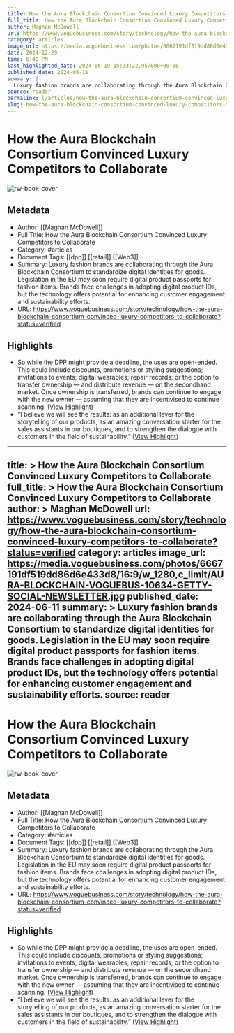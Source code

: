 ```yaml
---
title: How the Aura Blockchain Consortium Convinced Luxury Competitors to Collaborate
full_title: How the Aura Blockchain Consortium Convinced Luxury Competitors to Collaborate
author: Maghan McDowell
url: https://www.voguebusiness.com/story/technology/how-the-aura-blockchain-consortium-convinced-luxury-competitors-to-collaborate?status=verified
category: articles
image_url: https://media.voguebusiness.com/photos/6667191df519dd86d6e433d8/16:9/w_1280,c_limit/AURA-BLOCKCHAIN-VOGUEBUS-10634-GETTY-SOCIAL-NEWSLETTER.jpg
date: 2024-12-29
time: 6:40 PM
last_highlighted_date: 2024-06-19 15:33:22.957008+00:00
published_date: 2024-06-11
summary: |
  Luxury fashion brands are collaborating through the Aura Blockchain Consortium to standardize digital identities for goods. Legislation in the EU may soon require digital product passports for fashion items. Brands face challenges in adopting digital product IDs, but the technology offers potential for enhancing customer engagement and sustainability efforts.
source: reader
permalink: l/articles/how-the-aura-blockchain-consortium-convinced-luxury-competitors-to-collaborate
slug: how-the-aura-blockchain-consortium-convinced-luxury-competitors-to-collaborate
---
```

# How the Aura Blockchain Consortium Convinced Luxury Competitors to Collaborate

![rw-book-cover](https://media.voguebusiness.com/photos/6667191df519dd86d6e433d8/16:9/w_1280,c_limit/AURA-BLOCKCHAIN-VOGUEBUS-10634-GETTY-SOCIAL-NEWSLETTER.jpg)

## Metadata
- Author: [[Maghan McDowell]]
- Full Title: How the Aura Blockchain Consortium Convinced Luxury Competitors to Collaborate
- Category: #articles
- Document Tags: [[dpp]] [[retail]] [[Web3]] 
- Summary: Luxury fashion brands are collaborating through the Aura Blockchain Consortium to standardize digital identities for goods. Legislation in the EU may soon require digital product passports for fashion items. Brands face challenges in adopting digital product IDs, but the technology offers potential for enhancing customer engagement and sustainability efforts.
- URL: https://www.voguebusiness.com/story/technology/how-the-aura-blockchain-consortium-convinced-luxury-competitors-to-collaborate?status=verified

## Highlights
- So while the DPP might provide a deadline, the uses are open-ended. This could include discounts, promotions or styling suggestions; invitations to events; digital wearables; repair records; or the option to transfer ownership — and distribute revenue — on the secondhand market. Once ownership is transferred, brands can continue to engage with the new owner — assuming that they are incentivised to continue scanning. ([View Highlight](https://read.readwise.io/read/01j0rj276wxfsepve70f6zrgag))
- “I believe we will see the results: as an additional lever for the storytelling of our products, as an amazing conversation starter for the sales assistants in our boutiques, and to strengthen the dialogue with customers in the field of sustainability.” ([View Highlight](https://read.readwise.io/read/01j0rj34za02w2a97njgqaw729))


---
title: >
  How the Aura Blockchain Consortium Convinced Luxury Competitors to Collaborate
full_title: >
  How the Aura Blockchain Consortium Convinced Luxury Competitors to Collaborate
author: >
  Maghan McDowell
url: https://www.voguebusiness.com/story/technology/how-the-aura-blockchain-consortium-convinced-luxury-competitors-to-collaborate?status=verified
category: articles
image_url: https://media.voguebusiness.com/photos/6667191df519dd86d6e433d8/16:9/w_1280,c_limit/AURA-BLOCKCHAIN-VOGUEBUS-10634-GETTY-SOCIAL-NEWSLETTER.jpg
published_date: 2024-06-11
summary: >
  Luxury fashion brands are collaborating through the Aura Blockchain Consortium to standardize digital identities for goods. Legislation in the EU may soon require digital product passports for fashion items. Brands face challenges in adopting digital product IDs, but the technology offers potential for enhancing customer engagement and sustainability efforts.
source: reader
---
# How the Aura Blockchain Consortium Convinced Luxury Competitors to Collaborate

![rw-book-cover](https://media.voguebusiness.com/photos/6667191df519dd86d6e433d8/16:9/w_1280,c_limit/AURA-BLOCKCHAIN-VOGUEBUS-10634-GETTY-SOCIAL-NEWSLETTER.jpg)

## Metadata
- Author: [[Maghan McDowell]]
- Full Title: How the Aura Blockchain Consortium Convinced Luxury Competitors to Collaborate
- Category: #articles
- Document Tags: [[dpp]] [[retail]] [[Web3]] 
- Summary: Luxury fashion brands are collaborating through the Aura Blockchain Consortium to standardize digital identities for goods. Legislation in the EU may soon require digital product passports for fashion items. Brands face challenges in adopting digital product IDs, but the technology offers potential for enhancing customer engagement and sustainability efforts.
- URL: https://www.voguebusiness.com/story/technology/how-the-aura-blockchain-consortium-convinced-luxury-competitors-to-collaborate?status=verified

## Highlights
- So while the DPP might provide a deadline, the uses are open-ended. This could include discounts, promotions or styling suggestions; invitations to events; digital wearables; repair records; or the option to transfer ownership — and distribute revenue — on the secondhand market. Once ownership is transferred, brands can continue to engage with the new owner — assuming that they are incentivised to continue scanning. ([View Highlight](https://read.readwise.io/read/01j0rj276wxfsepve70f6zrgag))
- “I believe we will see the results: as an additional lever for the storytelling of our products, as an amazing conversation starter for the sales assistants in our boutiques, and to strengthen the dialogue with customers in the field of sustainability.” ([View Highlight](https://read.readwise.io/read/01j0rj34za02w2a97njgqaw729))


